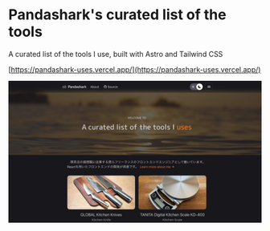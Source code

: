 # Pandashark's curated list of the tools

A curated list of the tools I use, built with Astro and Tailwind CSS

[https://pandashark-uses.vercel.app/](https://pandashark-uses.vercel.app/)

![top-thumb](docs/top-thumb.jpg)
